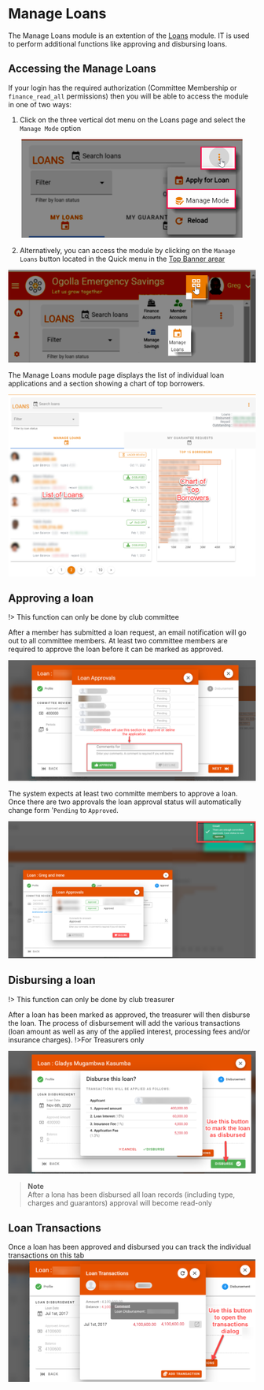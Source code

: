 # Manage Loans
The Manage Loans  module is an extention of the [Loans](user-modules/loans.md) module. IT is used to perform additional functions like approving and disbursing loans.

## Accessing the Manage Loans
If your login has the required authorization (Committee Membership or `finance_read_all` permissions) then you will be able to access the module  in one of two ways:

1. Click on the three vertical dot menu on the Loans page and select the `Manage Mode` option

<!-- ![alt text](../images/4.6.1_Manage_Loans_menu.png ":size=x150 Manage Lonas menu") -->
<p align="center">
    <img src="images/4.6.1_Manage_Loans_menu.png" height="200px" style="object-fit:contain;" alt="Manage Loans menu">
</p>

2. Alternatively, you can access the module by clicking on the `Manage Loans` button located in the Quick menu in the [Top Banner arear](access-the-site/navigate-the-app?id=the-top-banner-area)

<!-- ![alt text](../images/4.6.2_Manage_Loans_quick_menu.png ":size=x150 Manage Loans menu") -->

<p align="center">
    <img src="images/4.6.2_Manage_Loans_quick_menu.png"  width="600px" style="object-fit:contain" alt="Manage Loans Menu">
</p>

The Manage Loans module page displays the list of individual loan applications and a section showing a chart of top borrowers.

<!-- ![alt text](../images/4.6.3_Manage_Loans_page.png ":size=x300 Manage Loans page") -->
<p align="center">
    <img src="images/4.6.3_Manage_Loans_page.png"  width="600px" style="object-fit:contain" alt="Manage Loans Page">
</p>

## Approving a loan
!> This function can only be done by club committee

After a member has submitted a loan request, an email notification will go out to all committee members. At least two committee members are required to approve the loan before it can be marked as approved. 

![alt text](../images/4.4.3_Apply_Loan_Approval.png ":size=x300 Apply Loan approval")

The system expects at least two committe members to approve a loan. Once there are two approvals the loan approval status will automatically change form '`Pending` to `Approved`.

![alt text](../images/4.4.3.2_Loan_Approved.png ":size=x300 Loan Approved")

## Disbursing a loan
!> This function can only be done by club treasurer

After a loan has been marked as approved, the treasurer will then disburse the loan. The process of disbursement will add the various transactions (loan amount as well as any of the applied interest, processing fees and/or insurance charges).
!>For Treasurers only

![alt text](../images/4.4.4_Apply_Loan_Disburse.png ":size=x300 Apply Loan disburse")

>**Note** \
After a lona has been disbursed all loan  records (including type, charges and guarantors) approval will become read-only

## Loan Transactions
Once a loan has been approved and disbursed you can track the individual transactions on this tab
![alt text](../images/4.4.5_Loan_Transactions.png ":size=x300 Apply Loan disburse")